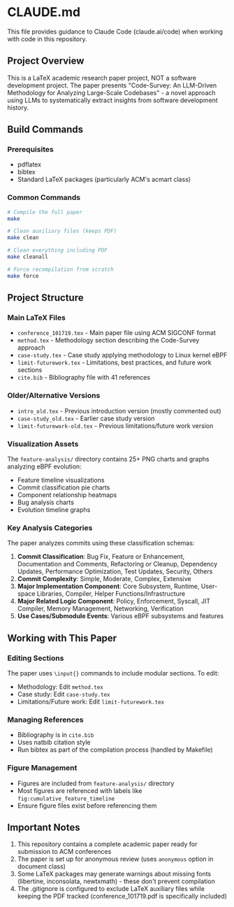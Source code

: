 # CLAUDE.md

This file provides guidance to Claude Code (claude.ai/code) when working with code in this repository.

## Project Overview

This is a LaTeX academic research paper project, NOT a software development project. The paper presents "Code-Survey: An LLM-Driven Methodology for Analyzing Large-Scale Codebases" - a novel approach using LLMs to systematically extract insights from software development history.

## Build Commands

### Prerequisites
- pdflatex
- bibtex
- Standard LaTeX packages (particularly ACM's acmart class)

### Common Commands
```bash
# Compile the full paper
make

# Clean auxiliary files (keeps PDF)
make clean

# Clean everything including PDF
make cleanall

# Force recompilation from scratch
make force
```

## Project Structure

### Main LaTeX Files
- `conference_101719.tex` - Main paper file using ACM SIGCONF format
- `method.tex` - Methodology section describing the Code-Survey approach
- `case-study.tex` - Case study applying methodology to Linux kernel eBPF
- `limit-futurework.tex` - Limitations, best practices, and future work sections
- `cite.bib` - Bibliography file with 41 references

### Older/Alternative Versions
- `intro_old.tex` - Previous introduction version (mostly commented out)
- `case-study_old.tex` - Earlier case study version
- `limit-futurework-old.tex` - Previous limitations/future work version

### Visualization Assets
The `feature-analysis/` directory contains 25+ PNG charts and graphs analyzing eBPF evolution:
- Feature timeline visualizations
- Commit classification pie charts
- Component relationship heatmaps
- Bug analysis charts
- Evolution timeline graphs

### Key Analysis Categories
The paper analyzes commits using these classification schemas:
1. **Commit Classification**: Bug Fix, Feature or Enhancement, Documentation and Comments, Refactoring or Cleanup, Dependency Updates, Performance Optimization, Test Updates, Security, Others
2. **Commit Complexity**: Simple, Moderate, Complex, Extensive
3. **Major Implementation Component**: Core Subsystem, Runtime, User-space Libraries, Compiler, Helper Functions/Infrastructure
4. **Major Related Logic Component**: Policy, Enforcement, Syscall, JIT Compiler, Memory Management, Networking, Verification
5. **Use Cases/Submodule Events**: Various eBPF subsystems and features

## Working with This Paper

### Editing Sections
The paper uses `\input{}` commands to include modular sections. To edit:
- Methodology: Edit `method.tex`
- Case study: Edit `case-study.tex`
- Limitations/Future work: Edit `limit-futurework.tex`

### Managing References
- Bibliography is in `cite.bib`
- Uses natbib citation style
- Run bibtex as part of the compilation process (handled by Makefile)

### Figure Management
- Figures are included from `feature-analysis/` directory
- Most figures are referenced with labels like `fig:cumulative_feature_timeline`
- Ensure figure files exist before referencing them

## Important Notes

1. This repository contains a complete academic paper ready for submission to ACM conferences
2. The paper is set up for anonymous review (uses `anonymous` option in document class)
3. Some LaTeX packages may generate warnings about missing fonts (libertine, inconsolata, newtxmath) - these don't prevent compilation
4. The .gitignore is configured to exclude LaTeX auxiliary files while keeping the PDF tracked (conference_101719.pdf is specifically included)